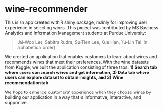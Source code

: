 # wine-recommender
This is an app created with R shiny package, mainly for improving user experience in selecting wines.
This project was contributed by MS Business Analytics and Information Management students at Purdue University:
> Jai-Woo Lee, Sabitra Rudra, Su-Tien Lee, Xue Han, Yu-Lin Tai (In alphabetical order)

We created an application that enables customers to learn about wines and recommends wines that meet their preferences. 
With the wine datasets from Kaggle, we built the application consisting of three tabs: **1) Search tab where users can search wines and get information, 2) Data tab where users can explore dataset to obtain insights, and 3) Wine recommendation tab.**


We hope to enhance customers’ experience when they choose wines by building our application in a way that is informative, interactive, and supportive.
